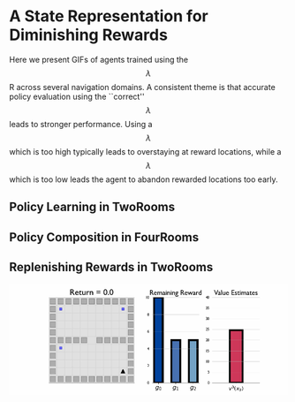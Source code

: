 # A State Representation for Diminishing Rewards

Here we present GIFs of agents trained using the $$\lambda$$R across several navigation domains. A consistent theme is that accurate policy evaluation using the ``correct'' $$\lambda$$ leads to stronger performance. Using a $$\lambda$$ which is too high typically leads to overstaying at reward locations, while a $$\lambda$$ which is too low leads the agent to abandon rewarded locations too early. 

## Policy Learning in TwoRooms

## Policy Composition in FourRooms

## Replenishing Rewards in TwoRooms

![Q-lambda learning with replenishing rewards](0.5_replenish.gif)


